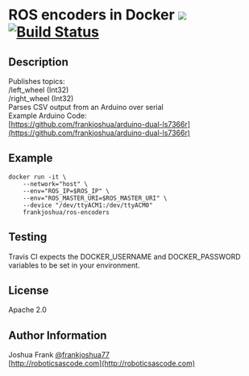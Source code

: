 # ROS encoders in Docker [![](https://img.shields.io/docker/pulls/frankjoshua/ros-encoders)](https://hub.docker.com/r/frankjoshua/ros-encoders) [![Build Status](https://travis-ci.org/frankjoshua/docker-ros-encoders.svg?branch=master)](https://travis-ci.org/frankjoshua/docker-ros-encoders)

## Description

Publishes topics:<br>
/left_wheel (Int32)<br>
/right_wheel (Int32)<br>
Parses CSV output from an Arduino over serial<br>
Example Arduino Code:<br>
[https://github.com/frankjoshua/arduino-dual-ls7366r](https://github.com/frankjoshua/arduino-dual-ls7366r)

## Example

```
docker run -it \
    --network="host" \
    --env="ROS_IP=$ROS_IP" \
    --env="ROS_MASTER_URI=$ROS_MASTER_URI" \
    --device "/dev/ttyACM1:/dev/ttyACM0"
    frankjoshua/ros-encoders
```

## Testing

Travis CI expects the DOCKER_USERNAME and DOCKER_PASSWORD variables to be set in your environment.

## License

Apache 2.0

## Author Information

Joshua Frank [@frankjoshua77](https://www.twitter.com/@frankjoshua77)
<br>
[http://roboticsascode.com](http://roboticsascode.com)

